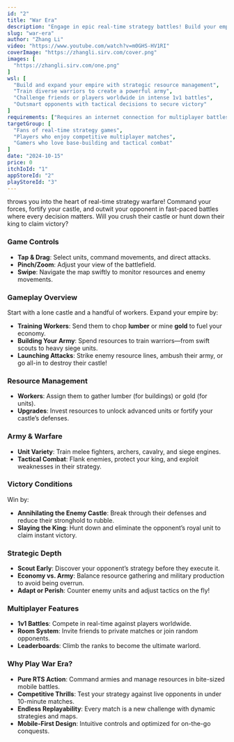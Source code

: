```yaml
---
id: "2"
title: "War Era"
description: "Engage in epic real-time strategy battles! Build your empire, manage resources, and lead your army to victory by crushing your opponent's castle or slaying their king."
slug: "war-era"
author: "Zhang Li" 
video: "https://www.youtube.com/watch?v=m0GHS-HV1RI"
coverImage: "https://zhangli.sirv.com/cover.png" 
images: [
  "https://zhangli.sirv.com/one.png"
]
wsl: [
  "Build and expand your empire with strategic resource management",
  "Train diverse warriors to create a powerful army",
  "Challenge friends or players worldwide in intense 1v1 battles",
  "Outsmart opponents with tactical decisions to secure victory"
]
requirements: ["Requires an internet connection for multiplayer battles"]
targetGroup: [
  "Fans of real-time strategy games",
  "Players who enjoy competitive multiplayer matches",
  "Gamers who love base-building and tactical combat"
]
date: "2024-10-15"  
price: 0  
itchIoId: "1"  
appStoreId: "2"
playStoreId: "3"
---
```

throws you into the heart of real-time strategy warfare! Command your forces, fortify your castle, and outwit your opponent in fast-paced battles where every decision matters. Will you crush their castle or hunt down their king to claim victory?

### **Game Controls**
- **Tap & Drag**: Select units, command movements, and direct attacks.
- **Pinch/Zoom**: Adjust your view of the battlefield.
- **Swipe**: Navigate the map swiftly to monitor resources and enemy movements.

### **Gameplay Overview**
Start with a lone castle and a handful of workers. Expand your empire by:
- **Training Workers**: Send them to chop **lumber** or mine **gold** to fuel your economy.
- **Building Your Army**: Spend resources to train warriors—from swift scouts to heavy siege units.
- **Launching Attacks**: Strike enemy resource lines, ambush their army, or go all-in to destroy their castle!

### **Resource Management**
- **Workers**: Assign them to gather lumber (for buildings) or gold (for units).
- **Upgrades**: Invest resources to unlock advanced units or fortify your castle’s defenses.

### **Army & Warfare**
- **Unit Variety**: Train melee fighters, archers, cavalry, and siege engines.
- **Tactical Combat**: Flank enemies, protect your king, and exploit weaknesses in their strategy.

### **Victory Conditions**
Win by:
- **Annihilating the Enemy Castle**: Break through their defenses and reduce their stronghold to rubble.
- **Slaying the King**: Hunt down and eliminate the opponent’s royal unit to claim instant victory.

### **Strategic Depth**
- **Scout Early**: Discover your opponent’s strategy before they execute it.
- **Economy vs. Army**: Balance resource gathering and military production to avoid being overrun.
- **Adapt or Perish**: Counter enemy units and adjust tactics on the fly!

### **Multiplayer Features**
- **1v1 Battles**: Compete in real-time against players worldwide.
- **Room System**: Invite friends to private matches or join random opponents.
- **Leaderboards**: Climb the ranks to become the ultimate warlord.

### **Why Play War Era?**
- **Pure RTS Action**: Command armies and manage resources in bite-sized mobile battles.
- **Competitive Thrills**: Test your strategy against live opponents in under 10-minute matches.
- **Endless Replayability**: Every match is a new challenge with dynamic strategies and maps.
- **Mobile-First Design**: Intuitive controls and optimized for on-the-go conquests.

